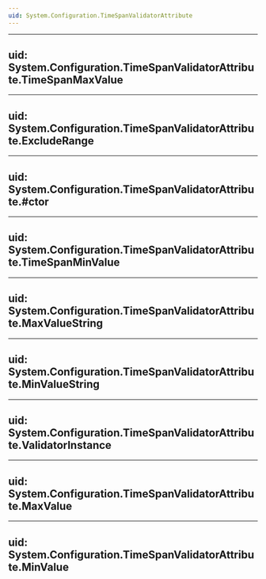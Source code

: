 ```yaml
---
uid: System.Configuration.TimeSpanValidatorAttribute
---
```


---
uid: System.Configuration.TimeSpanValidatorAttribute.TimeSpanMaxValue
---

---
uid: System.Configuration.TimeSpanValidatorAttribute.ExcludeRange
---

---
uid: System.Configuration.TimeSpanValidatorAttribute.#ctor
---

---
uid: System.Configuration.TimeSpanValidatorAttribute.TimeSpanMinValue
---

---
uid: System.Configuration.TimeSpanValidatorAttribute.MaxValueString
---

---
uid: System.Configuration.TimeSpanValidatorAttribute.MinValueString
---

---
uid: System.Configuration.TimeSpanValidatorAttribute.ValidatorInstance
---

---
uid: System.Configuration.TimeSpanValidatorAttribute.MaxValue
---

---
uid: System.Configuration.TimeSpanValidatorAttribute.MinValue
---
